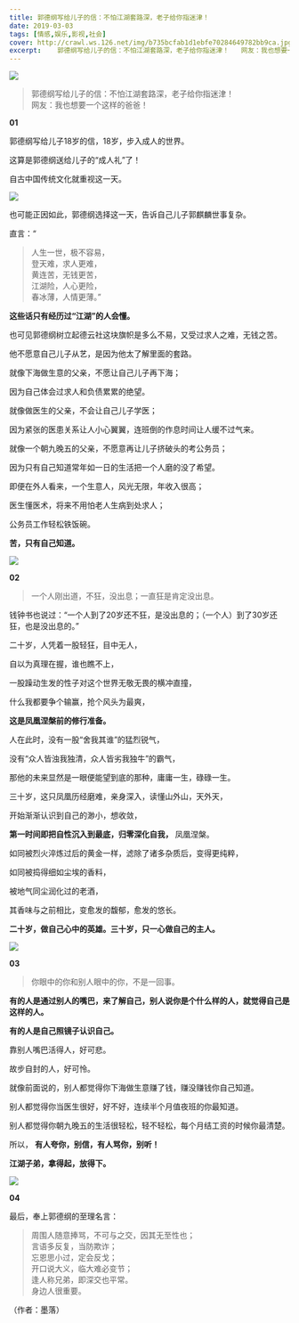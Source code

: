 ```yaml
---
title: 郭德纲写给儿子的信：不怕江湖套路深，老子给你指迷津！
date: 2019-03-03
tags: [情感,娱乐,影视,社会]
cover: http://crawl.ws.126.net/img/b735bcfab1d1ebfe70284649782bb9ca.jpg
excerpt:    郭德纲写给儿子的信：不怕江湖套路深，老子给你指迷津！   网友：我也想要一个这样的爸爸
---
```

![](http://crawl.ws.126.net/img/b735bcfab1d1ebfe70284649782bb9ca.jpg)  

> 郭德纲写给儿子的信：不怕江湖套路深，老子给你指迷津！  
> 网友：我也想要一个这样的爸爸！  
>

**01**

郭德纲写给儿子18岁的信，18岁，步入成人的世界。

这算是郭德纲送给儿子的“成人礼”了！

自古中国传统文化就重视这一天。

![](http://crawl.ws.126.net/img/6b9ccf1818395b456c790d81f9150d41.jpg)  

也可能正因如此，郭德纲选择这一天，告诉自己儿子郭麒麟世事复杂。

直言：“

> 人生一世，极不容易，  
> 登天难，求人更难，  
> 黄连苦，无钱更苦，  
> 江湖险，人心更险，  
> 春冰薄，人情更薄。”  
>

**这些话只有经历过“江湖”的人会懂。**

也可见郭德纲树立起德云社这块旗帜是多么不易，又受过求人之难，无钱之苦。

他不愿意自己儿子从艺，是因为他太了解里面的套路。

就像下海做生意的父亲，不愿让自己儿子再下海；

因为自己体会过求人和负债累累的绝望。

就像做医生的父亲，不会让自己儿子学医；

因为紧张的医患关系让人小心翼翼，连班倒的作息时间让人缓不过气来。

就像一个朝九晚五的父亲，不愿意再让儿子挤破头的考公务员；

因为只有自己知道常年如一日的生活把一个人磨的没了希望。

即便在外人看来，一个生意人，风光无限，年收入很高；

医生懂医术，将来不用怕老人生病到处求人；

公务员工作轻松铁饭碗。

**苦，只有自己知道。**

![](http://crawl.ws.126.net/img/a92777ff37cf48e4e48b114ed23f96ad.jpg)  

**02**

> 一个人刚出道，不狂，没出息；一直狂是肯定没出息。  
>

钱钟书也说过：“一个人到了20岁还不狂，是没出息的；（一个人）到了30岁还狂，也是没出息的。”

二十岁，人凭着一股轻狂，目中无人，

自以为真理在握，谁也瞧不上，

一股躁动生发的性子对这个世界无敬无畏的横冲直撞，

什么我都要争个输赢，抢个风头为最爽，

**这是凤凰涅槃前的修行准备。**

人在此时，没有一股“舍我其谁”的猛烈锐气，

没有“众人皆浊我独清，众人皆劣我独牛”的霸气，

那他的未来显然是一眼便能望到底的那种，庸庸一生，碌碌一生。

三十岁，这只凤凰历经磨难，亲身深入，读懂山外山，天外天，

开始渐渐认识到自己的渺小，想收敛，

**第一时间即把自性沉入到最底，归零深化自我，** 凤凰涅槃。

如同被烈火淬炼过后的黄金一样，滤除了诸多杂质后，变得更纯粹，

如同被捣得细如尘埃的香料，

被地气同尘润化过的老酒，

其香味与之前相比，变愈发的馥郁，愈发的悠长。

**二十岁，做自己心中的英雄。三十岁，只一心做自己的主人。**

![](http://crawl.ws.126.net/img/9d6013e52c352384ebb876d9ba2ab073.jpg)  

**03**

> 你眼中的你和别人眼中的你，不是一回事。  
>

**有的人是通过别人的嘴巴，来了解自己，别人说你是个什么样的人，就觉得自己是这样的人。**

**有的人是自己照镜子认识自己。**

靠别人嘴巴活得人，好可悲。

故步自封的人，好可怜。

就像前面说的，别人都觉得你下海做生意赚了钱，赚没赚钱你自己知道。

别人都觉得你当医生很好，好不好，连续半个月值夜班的你最知道。

别人都觉得你朝九晚五的生活很轻松，轻不轻松，每个月结工资的时候你最清楚。

所以， **有人夸你，别信，有人骂你，别听！**

**江湖子弟，拿得起，放得下。**

![](http://crawl.ws.126.net/img/0258f98bd8b0c56d586d11fa8a7aec9a.jpg)  

**04**

最后，奉上郭德纲的至理名言：

> 周围人随意捧骂，不可与之交，因其无至性也；  
> 言语多反复，当防欺诈；  
> 忘恩思小过，定会反戈；  
> 开口说大义，临大难必变节；  
> 逢人称兄弟，即深交也平常。  
> 身边人很重要。  
>

（作者：墨落）

